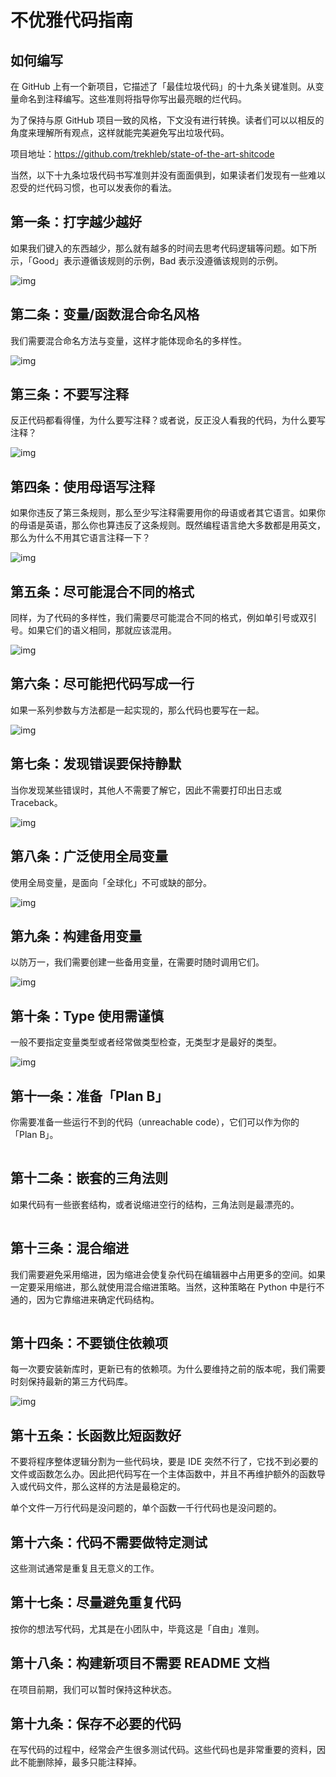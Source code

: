 
# 不优雅代码指南

## 如何编写

在 GitHub 上有一个新项目，它描述了「最佳垃圾代码」的十九条关键准则。从变量命名到注释编写。这些准则将指导你写出最亮眼的烂代码。



为了保持与原 GitHub 项目一致的风格，下文没有进行转换。读者们可以以相反的角度来理解所有观点，这样就能完美避免写出垃圾代码。



项目地址：https://github.com/trekhleb/state-of-the-art-shitcode



当然，以下十九条垃圾代码书写准则并没有面面俱到，如果读者们发现有一些难以忍受的烂代码习惯，也可以发表你的看法。



##  第一条：**打字越少越好**



如果我们键入的东西越少，那么就有越多的时间去思考代码逻辑等问题。如下所示，「Good」表示遵循该规则的示例，Bad 表示没遵循该规则的示例。



![img](https://image-host-1257416358.cos.accelerate.myqcloud.com/uPic/code1.png)



##  第二条：**变量/函数混合命名风格**


我们需要混合命名方法与变量，这样才能体现命名的多样性。



![img](https://image-host-1257416358.cos.accelerate.myqcloud.com/uPic/code2.png)


##  第三条：**不要写注释**



反正代码都看得懂，为什么要写注释？或者说，反正没人看我的代码，为什么要写注释？



![img](https://image-host-1257416358.cos.accelerate.myqcloud.com/uPic/code3.png)



##  第四条：**使用母语写注释**



如果你违反了第三条规则，那么至少写注释需要用你的母语或者其它语言。如果你的母语是英语，那么你也算违反了这条规则。既然编程语言绝大多数都是用英文，那么为什么不用其它语言注释一下？



![img](https://image-host-1257416358.cos.accelerate.myqcloud.com/uPic/code4.png)



##  第五条：**尽可能混合不同的格式**



同样，为了代码的多样性，我们需要尽可能混合不同的格式，例如单引号或双引号。如果它们的语义相同，那就应该混用。



![img](https://image-host-1257416358.cos.accelerate.myqcloud.com/uPic/code5.png)



##  第六条：**尽可能把代码写成一行**



如果一系列参数与方法都是一起实现的，那么代码也要写在一起。



![img](https://image-host-1257416358.cos.accelerate.myqcloud.com/uPic/code6.png)



##  第七条：**发现错误要保持静默**



当你发现某些错误时，其他人不需要了解它，因此不需要打印出日志或 Traceback。



![img](https://image-host-1257416358.cos.accelerate.myqcloud.com/uPic/code7.png)



##  第八条：**广泛使用全局变量**



使用全局变量，是面向「全球化」不可或缺的部分。



![img](https://image-host-1257416358.cos.accelerate.myqcloud.com/uPic/code9.png)



##  第九条：**构建备用变量**



以防万一，我们需要创建一些备用变量，在需要时随时调用它们。



![img](https://image-host-1257416358.cos.accelerate.myqcloud.com/uPic/code10.png)



##  第十条：**Type 使用需谨慎**



一般不要指定变量类型或者经常做类型检查，无类型才是最好的类型。



![img](https://image-host-1257416358.cos.accelerate.myqcloud.com/uPic/code11.png)



##  第十一条：**准备「Plan B」**



你需要准备一些运行不到的代码（unreachable code），它们可以作为你的「Plan B」。



![img](data:image/gif;base64,iVBORw0KGgoAAAANSUhEUgAAAAEAAAABCAYAAAAfFcSJAAAADUlEQVQImWNgYGBgAAAABQABh6FO1AAAAABJRU5ErkJggg==)



##  第十二条：**嵌套的三角法则**



如果代码有一些嵌套结构，或者说缩进空行的结构，三角法则是最漂亮的。



![img](data:image/gif;base64,iVBORw0KGgoAAAANSUhEUgAAAAEAAAABCAYAAAAfFcSJAAAADUlEQVQImWNgYGBgAAAABQABh6FO1AAAAABJRU5ErkJggg==)



##  第十三条：**混合缩进**



我们需要避免采用缩进，因为缩进会使复杂代码在编辑器中占用更多的空间。如果一定要采用缩进，那么就使用混合缩进策略。当然，这种策略在 Python 中是行不通的，因为它靠缩进来确定代码结构。



![img](data:image/gif;base64,iVBORw0KGgoAAAANSUhEUgAAAAEAAAABCAYAAAAfFcSJAAAADUlEQVQImWNgYGBgAAAABQABh6FO1AAAAABJRU5ErkJggg==)



##  第十四条：**不要锁住依赖项**



每一次要安装新库时，更新已有的依赖项。为什么要维持之前的版本呢，我们需要时刻保持最新的第三方代码库。



![img](https://image-host-1257416358.cos.accelerate.myqcloud.com/uPic/code13.png)



##  第十五条：**长函数比短函数好**



不要将程序整体逻辑分割为一些代码块，要是 IDE 突然不行了，它找不到必要的文件或函数怎么办。因此把代码写在一个主体函数中，并且不再维护额外的函数导入或代码文件，那么这样的方法是最稳定的。



单个文件一万行代码是没问题的，单个函数一千行代码也是没问题的。



##  第十六条：**代码不需要做特定测试**



这些测试通常是重复且无意义的工作。



##  第十七条：**尽量避免重复代码**



按你的想法写代码，尤其是在小团队中，毕竟这是「自由」准则。



##  第十八条：**构建新项目不需要 README 文档**



在项目前期，我们可以暂时保持这种状态。



##  第十九条：**保存不必要的代码**



在写代码的过程中，经常会产生很多测试代码。这些代码也是非常重要的资料，因此不能删除掉，最多只能注释掉。


